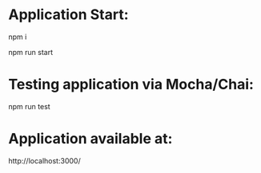 # Application Start:

npm i

npm run start

# Testing application via Mocha/Chai:

npm run test

# Application available at:

http://localhost:3000/

